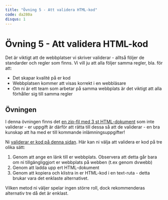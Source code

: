 ```yaml
---
title: "Övning 5 - Att validera HTML-kod"
code: da280a
disqus: 1
---
```


# Övning 5 - Att validera HTML-kod

Det är viktigt att de webbplatser vi skriver validerar - alltså följer de standarder och regler som finns. Vi vill ju att alla följer samma regler, bla. för att:

* Det skapar kvalité på er kod
* Webbplatsen kommer att visas korrekt i en webbläsare
* Om ni är ett team som arbetar på samma webbplats är det viktigt att alla förhåller sig till samma regler


## Övningen

I denna övningen finns det [en zip-fil med 3 st HTML-dokument](/assets/material/da280a_ex5_validate.zip) som inte validerar - er uppgift är därför att rätta till dessa så att de validerar - en bra kunskap att ha med er till kommande inlämningsuppgifter!

Ni [validerar er kod på denna sidan](http://validator.w3.org). Här kan ni välja att validera er kod på tre olika sätt:

1. Genom att ange en länk till er webbplats. Observera att detta går bara om ni tillgängliggjort er webbplats på webben (t.ex genom dvwebb)
2. Genom att ladda upp ert HTML-dokument
3. Genom att kopiera och klistra in er HTML-kod i en text-ruta - detta brukar vara det enklaste alternativet.

Vilken metod ni väljer spelar ingen större roll, dock rekommenderas alternativ tre då det är enklast.
